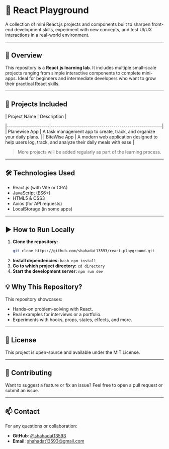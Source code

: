 # 🎯 React Playground

A collection of mini React.js projects and components built to sharpen front-end development skills, experiment with new concepts, and test UI/UX interactions in a real-world environment.

---

## 🚀 Overview

This repository is a **React.js learning lab**. It includes multiple small-scale projects ranging from simple interactive components to complete mini-apps. Ideal for beginners and intermediate developers who want to grow their practical React skills.

---

## 📁 Projects Included

| Project Name        | Description                                           |

|---------------------|-------------------------------------------------------|
| Planewise App       | A task management app to create, track, and organize your daily plans.                              |
| BiteWise App        | A modern web application designed to help users log, track, and analyze their daily meals with ease |



> More projects will be added regularly as part of the learning process.

---

## 🛠️ Technologies Used

- React.js (with Vite or CRA)
- JavaScript (ES6+)
- HTML5 & CSS3
- Axios (for API requests)
- LocalStorage (in some apps)

---

## ▶️ How to Run Locally

1. **Clone the repository:**
   ```bash
   git clone https://github.com/shahadat13593/react-playground.git
   ```
2. **Install dependencies:**
   ```bash npm install ```
3. **Go to which project directory:**
   ``` cd directory  ```
3. **Start the development server:**
   ``` npm run dev  ```

## 💡 Why This Repository?

This repository showcases:
- Hands-on problem-solving with React.
- Real examples for interviews or a portfolio.
- Experiments with hooks, props, states, effects, and more.

---

## 📄 License

This project is open-source and available under the MIT License.

---

## 🙌 Contributing

Want to suggest a feature or fix an issue? Feel free to open a pull request or submit an issue.

---

## 📫 Contact

For any questions or collaboration:
- **GitHub**: [@shahadat13593](https://github.com/shahadat13593)
- **Email**: shahadat13593@gmail.com
